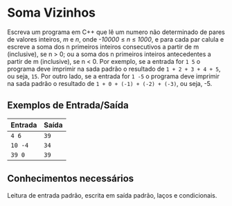 # Soma Vizinhos

Escreva um programa em C++ que lê um numero não determinado de pares de valores inteiros, _m_ e _n_, onde _-10000_ &le; _n_ &le; _1000_, e para cada par calula e escreve a soma dos n primeiros inteiros consecutivos a partir de m (inclusive), se n > 0; ou a soma dos n primeiros inteiros antecedentes a partir de m (inclusive), se n < 0. Por exemplo, se a entrada for `1 5` o programa deve imprimir na sada padrão o resultado de `1 + 2 + 3 + 4 + 5`, ou seja, `15`. Por outro lado, se a entrada for `1 -5` o programa deve imprimir na sada padrão o resultado de `1 + 0 + (-1) + (-2) + (-3)`, ou seja, -5.

## Exemplos de Entrada/Saída

Entrada | Saída
------- | -----
`4 6` | `39`
`10 -4` | `34`
`39 0` | `39`

## Conhecimentos necessários

Leitura de entrada padrão, escrita em saída padrão, laços e condicionais.
